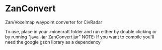 # ZanConvert
Zan/Voxelmap waypoint converter for CivRadar

To use, place in your .minecraft folder and run either by double clicking or by running "java -jar ZanConvert.jar"
NOTE: If you want to compile you'll need the google gson library as a dependency
